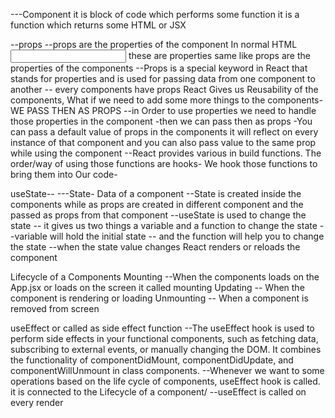 
---Component
it is block of code which performs some function
it is a function which returns some HTML or JSX





--props
--props are the properties of the component
In normal HTML 
<input type = "type" placeholder etc> these are properties same like props are the properties of the components
--Props is a special keyword in React that stands for properties and is used for passing data from one component to another
-- every components have props
React Gives us Reusability of the components, What if we need to add some more things
to the components- WE PASS THEN AS PROPS
--in Order to use properties we need to handle those properties in the component
    -then we can pass then as props 
    -You can pass a default value of props in the components it will reflect on every instance of that component and you can also pass value to the same prop while using the component
--React provides various in build functions. The order/way of using those functions are hooks- We hook those functions to bring them into Our code-



useState--
---State- Data of a component
--State is created inside the components while as props are created in different component and the passed as props from that component
--useState is used to change the state 
    -- it gives us two things a variable and a function to change the state 
    --variable will hold the initial state 
    -- and the function will help you to change the state
    --when the state value changes React renders or reloads the component




Lifecycle of a Components
Mounting 
    --When the components loads on the App.jsx or loads on the screen it called mounting
Updating
    -- When the component is rendering or loading
Unmounting
    -- When a component is removed from screen 





useEffect or called as side effect function
--The useEffect hook is used to perform side effects in your functional components, such as fetching data, subscribing to external events, or manually changing the DOM. It combines the functionality of componentDidMount, componentDidUpdate, and componentWillUnmount in class components.
--Whenever we want to some operations based on the life cycle of components, useEffect hook is called. it is connected to the Lifecycle of a component/
--useEffect is called on every render
